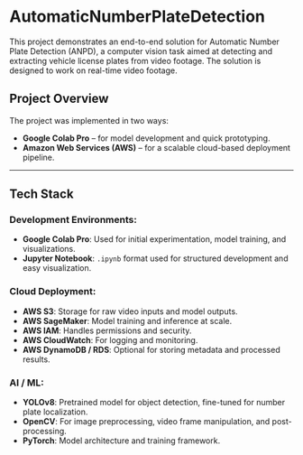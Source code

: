 # AutomaticNumberPlateDetection
This project demonstrates an end-to-end solution for Automatic Number Plate Detection (ANPD), a computer vision task aimed at detecting and extracting vehicle license plates from video footage. The solution is designed to work on real-time video footage.

## Project Overview

The project was implemented in two ways:

- **Google Colab Pro** – for model development and quick prototyping.
- **Amazon Web Services (AWS)** – for a scalable cloud-based deployment pipeline.

---

## Tech Stack

### Development Environments:
- **Google Colab Pro**: Used for initial experimentation, model training, and visualizations.
- **Jupyter Notebook**: `.ipynb` format used for structured development and easy visualization.

### Cloud Deployment:
- **AWS S3**: Storage for raw video inputs and model outputs.
- **AWS SageMaker**: Model training and inference at scale.
- **AWS IAM**: Handles permissions and security.
- **AWS CloudWatch**: For logging and monitoring.
- **AWS DynamoDB / RDS**: Optional for storing metadata and processed results.

### AI / ML:
- **YOLOv8**: Pretrained model for object detection, fine-tuned for number plate localization.
- **OpenCV**: For image preprocessing, video frame manipulation, and post-processing.
- **PyTorch**: Model architecture and training framework.
